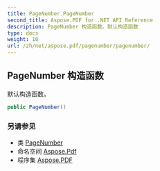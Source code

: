 ```yaml
---
title: PageNumber.PageNumber
second_title: Aspose.PDF for .NET API Reference
description: PageNumber 构造函数。默认构造函数
type: docs
weight: 10
url: /zh/net/aspose.pdf/pagenumber/pagenumber/
---
```

## PageNumber 构造函数

默认构造函数。

```csharp
public PageNumber()
```

### 另请参见

* 类 [PageNumber](../)
* 命名空间 [Aspose.Pdf](../../../aspose.pdf/)
* 程序集 [Aspose.PDF](../../../)
